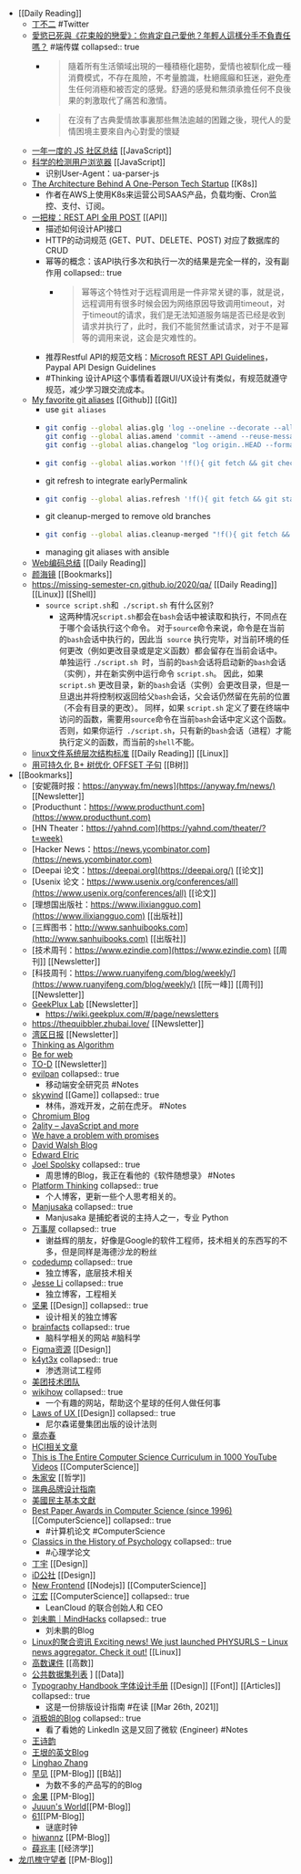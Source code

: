 - [[Daily Reading]]
	- [丁不二](https://twitter.com/zhangyouruo) #Twitter
	- [愛慾已死與《花束般的戀愛》：你肯定自己愛他？年輕人這樣分手不負責任嗎？](https://theinitium.com/article/20220310-culture-flowers-movie-and-love/invite_token/vgsTCNDmsY/) #端传媒
	  collapsed:: true
		- > 隨着所有生活領域出現的一種積極化趨勢，愛情也被馴化成一種消費模式，不存在風險，不考量膽識，杜絕瘋癲和狂迷，避免產生任何消極和被否定的感覺。舒適的感覺和無須承擔任何不良後果的刺激取代了痛苦和激情。
		- > 在沒有了古典愛情故事裏那些無法逾越的困難之後，現代人的愛情困境主要來自內心對愛的懷疑
	- [一年一度的 JS 社区总结](https://2021.stateofjs.com/en-US/) [[JavaScript]]
	- [科学的检测用户浏览器](https://a-wing.top/browser/2021/08/22/user-agent) [[JavaScript]]
		- 识别User-Agent：ua-parser-js
	- [The Architecture Behind A One-Person Tech Startup](https://anthonynsimon.com/blog/one-man-saas-architecture/) [[K8s]]
		- 作者在AWS上使用K8s来运营公司SAAS产品，负载均衡、Cron监控、支付、订阅。
	- [一把梭：REST API 全用 POST](https://coolshell.cn/articles/22173.html) [[API]]
		- 描述如何设计API接口
		- HTTP的动词规范 (GET、PUT、DELETE、POST) 对应了数据库的CRUD
		- 幂等的概念：该API执行多次和执行一次的结果是完全一样的，没有副作用
		  collapsed:: true
			- > 幂等这个特性对于远程调用是一件非常关键的事，就是说，远程调用有很多时候会因为网络原因导致调用timeout，对于timeout的请求，我们是无法知道服务端是否已经是收到请求并执行了，此时，我们不能贸然重试请求，对于不是幂等的调用来说，这会是灾难性的。
		- 推荐Restful API的规范文档：[Microsoft REST API Guidelines](https://github.com/microsoft/api-guidelines/blob/vNext/Guidelines.md)，Paypal API Design Guidelines
		- #Thinking 设计API这个事情看着跟UI/UX设计有类似，有规范就遵守规范，减少学习跟交流成本。
	- [My favorite git aliases](https://www.lazy-electron.com/2021/07/29/git-aliases.html) [[Github]] [[Git]]
		- use `git aliases`
		- ```bash
		  git config --global alias.glg 'log --oneline --decorate --all --graph'
		  git config --global alias.amend 'commit --amend --reuse-message=HEAD'
		  git config --global alias.changelog "log origin..HEAD --format='* %s%n%w(,4,4)%+b'"
		  ```
		- ```bash
		  git config --global alias.workon '!f(){ git fetch && git checkout -b "$1" $(git symbolic-ref refs/remotes/origin/HEAD | sed "s@^refs/remotes/@@"); };f'
		  ```
		- git refresh to integrate earlyPermalink
		- ```bash
		  git config --global alias.refresh '!f(){ git fetch && git stash && git rebase $(git symbolic-ref refs/remotes/origin/HEAD | sed "s@^refs/remotes/@@") && git stash pop; };f'
		  ```
		- git cleanup-merged to remove old branches
		- ```bash
		  git config --global alias.cleanup-merged "!f(){ git fetch && git branch --merged | grep -v '* ' | xargs git branch --delete; };f"
		  ```
		- managing git aliases with ansible
	- [Web编码总结](https://yanhaijing.com/web/2014/12/20/web-charset/) [[Daily Reading]]
	- [颜海镜](https://yanhaijing.com) [[Bookmarks]]
	- https://missing-semester-cn.github.io/2020/qa/ [[Daily Reading]] [[Linux]] [[Shell]]
		- `source script.sh`和` ./script.sh` 有什么区别?
			- 这两种情况` script.sh `都会在`bash`会话中被读取和执行，不同点在于哪个会话执行这个命令。 对于` source `命令来说，命令是在当前的`bash`会话中执行的，因此当` source` 执行完毕，对当前环境的任何更改（例如更改目录或是定义函数）都会留存在当前会话中。 单独运行 `./script.sh `时，当前的`bash`会话将启动新的`bash`会话（实例），并在新实例中运行命令 `script.sh`。 因此，如果 `script.sh` 更改目录，新的`bash`会话（实例）会更改目录，但是一旦退出并将控制权返回给父`bash`会话，父会话仍然留在先前的位置（不会有目录的更改）。 同样，如果 `script.sh` 定义了要在终端中访问的函数，需要用` source `命令在当前`bash`会话中定义这个函数。否则，如果你运行` ./script.sh`，只有新的`bash`会话（进程）才能执行定义的函数，而当前的`shell`不能。
	- [linux文件系统层次结构标准](https://zh.wikipedia.org/wiki/文件系统层次结构标准) [[Daily Reading]] [[Linux]]
	- [用可持久化 B+ 树优化 OFFSET 子句](https://blog.zhuangty.com/optimize-offset-with-persistent-bptree/) [[B树]]
- [[Bookmarks]]
	- [安妮薇时报：https://anyway.fm/news](https://anyway.fm/news/) [[Newsletter]]
	- [Producthunt：https://www.producthunt.com](https://www.producthunt.com)
	- [HN Theater：https://yahnd.com](https://yahnd.com/theater/?t=week)
	- [Hacker News：https://news.ycombinator.com](https://news.ycombinator.com)
	- [Deepai 论文：https://deepai.org](https://deepai.org/) [[论文]]
	- [Usenix 论文：https://www.usenix.org/conferences/all](https://www.usenix.org/conferences/all) [[论文]]
	- [理想国出版社：https://www.ilixiangguo.com](https://www.ilixiangguo.com) [[出版社]]
	- [三辉图书：http://www.sanhuibooks.com](http://www.sanhuibooks.com)  [[出版社]]
	- [技术周刊：https://www.ezindie.com](https://www.ezindie.com) [[周刊]] [[Newsletter]]
	- [科技周刊：https://www.ruanyifeng.com/blog/weekly/](https://www.ruanyifeng.com/blog/weekly/) [[阮一峰]] [[周刊]] [[Newsletter]]
	- [GeekPlux Lab](https://geekplux.zhubai.love/) [[Newsletter]]
		- https://wiki.geekplux.com/#/page/newsletters
	- https://thequibbler.zhubai.love/ [[Newsletter]]
	- [湾区日报](https://wanqu.co/) [[Newsletter]]
	- [ Thinking as Algorithm ](http://ftvision.github.io)
	- [Be for web](http://beforweb.com)
	- [TO-D](https://2d2d.io/about/) [[Newsletter]]
	- [evilpan](https://evilpan.com/)
	  collapsed:: true
		- 移动端安全研究员 #Notes
	- [skywind](http://www.skywind.me/blog/)  [[Game]]
	  collapsed:: true
		- 林伟，游戏开发，之前在虎牙。 #Notes
	- [Chromium Blog](https://blog.chromium.org/)
	- [2ality – JavaScript and more](https://2ality.com/)
	- [We have a problem with promises](https://pouchdb.com/2015/05/18/we-have-a-problem-with-promises.html)
	- [David Walsh Blog ](https://davidwalsh.name/)
	- [Edward Elric](https://edward40.com/)
	- [Joel Spolsky](https://www.joelonsoftware.com/)
	  collapsed:: true
		- 周思博的Blog，我正在看他的《软件随想录》 #Notes
	- [Platform Thinking](https://pt.plus/)
	  collapsed:: true
		- 个人博客，更新一些个人思考相关的。
	- [Manjusaka](https://manjusaka.itscoder.com/)
	  collapsed:: true
		- Manjusaka 是捕蛇者说的主持人之一，专业 Python
	- [万事屋](https://tcya.xyz/)
	  collapsed:: true
		- 谢益辉的朋友，好像是Google的软件工程师，技术相关的东西写的不多，但是同样是海德沙龙的粉丝
	- [codedump](https://www.codedump.info/)
	  collapsed:: true
		- 独立博客，底层技术相关
	- [Jesse Li](https://blog.jse.li/)
	  collapsed:: true
		- 独立博客，工程相关
	- [坚果](https://pandaqr.github.io/) [[Design]]
	  collapsed:: true
		- 设计相关的独立博客
	- [brainfacts](https://www.brainfacts.org/)
	  collapsed:: true
		- 脑科学相关的网站 #脑科学
	- [Figma资源](https://figma.cool/) [[Design]]
	- [k4yt3x](https://k4yt3x.com/about/)
	  collapsed:: true
		- 渗透测试工程师
	- [美团技术团队](https://tech.meituan.com/)
	- [wikihow](https://zh.wikihow.com/%E9%A6%96%E9%A1%B5)
	  collapsed:: true
		- 一个有趣的网站，帮助这个星球的任何人做任何事
	- [Laws of UX ](https://lawsofux.com/) [[Design]]
	  collapsed:: true
		- 尼尔森诺曼集团出版的设计法则
	- [章亦春](https://blog.openresty.com.cn/cn/authors/%E7%AB%A0%E4%BA%A6%E6%98%A5/)
	- [HCI相关文章](https://www.douban.com/group/topic/121060767/?dt_dapp=1)
	- [This is The Entire Computer Science Curriculum in 1000 YouTube Videos](https://laconicml.com/computer-science-curriculum-youtube-videos/) [[ComputerScience]]
	- [朱家安](https://intersection.tw/%E6%88%91%E6%BC%B8%E6%BC%B8%E4%B8%8D%E4%BF%A1%E4%BB%BB-ux-%E7%9A%84%E5%8E%9F%E5%9B%A0-c9ea15dd2ca7) [[哲学]]
	- [瑞典品牌设计指南](https://identity.sweden.se/en)
	- [美國民主基本文獻](https://web-archive-2017.ait.org.tw/infousa/zhtw/PUBS/BasicReadings/demo.htm)
	- [Best Paper Awards in Computer Science (since 1996)](https://jeffhuang.com/best_paper_awards/) [[ComputerScience]]
	  collapsed:: true
		- #计算机论文 #ComputerScience
	- [Classics in the History of Psychology](http://psychclassics.yorku.ca/topic.htm#cognition)
	  collapsed:: true
		- #心理学论文
	- [丁宇](https://dingyu.me/blog/) [[Design]]
	- [iD公社](http://www.hi-id.com/) [[Design]]
	- [New Frontend](https://nextfe.com/) [[Nodejs]] [[ComputerScience]]
	- [江宏](https://1byte.io/) [[ComputerScience]]
	  collapsed:: true
		- LeanCloud 的联合创始人和 CEO
	- [刘未鹏｜MindHacks](http://mindhacks.cn/)
	  collapsed:: true
		- 刘未鹏的Blog
	- [Linux的聚合资讯 Exciting news! We just launched PHYSURLS – Linux news aggregator. Check it out!](https://devurls.com/) [[Linux]]
	- [高数课件](http://www.drhuang.com/chinese/science/mathematics/ppt/) [[高数]]
	- [公共数据集列表](https://www.freecodecamp.org/news/https-medium-freecodecamp-org-best-free-open-data-sources-anyone-can-use-a65b514b0f2d/) ] [[Data]]
	- [Typography Handbook 字体设计手册](https://typographyhandbook.com/#introduction) [[Design]] [[Font]]  [[Articles]]
	  collapsed:: true
		- 这是一份排版设计指南 #在读 [[Mar 26th, 2021]]
	- [消极姐的Blog](https://www.xiaoji-chen.com/)
	  collapsed:: true
		- 看了看她的 LinkedIn 这是又回了微软 (Engineer) #Notes
	- [王诗韵](http://richor.me/)
	- [王垠的英文Blog](https://yinwang0.wordpress.com/2012/10/25/halting/)
	- [Linghao Zhang](https://linghao.io/posts)
	- [早见](https://hayami-blog.typlog.io/) [[PM-Blog]] [[B站]]
		- 为数不多的产品写的的Blog
	- [余果](https://yuguo.us/) [[PM-Blog]]
	- [Juuun's World](https://juuun.io/blog)[[PM-Blog]]
	- [61](https://61.life/)[[PM-Blog]]
		- 谜底时钟
	- [hiwannz](https://hiwannz.com/) [[PM-Blog]]
	- [薛兆丰](http://xuezhaofeng.com/) [[经济学]]
- [龙爪槐守望者](https://www.ftium4.com/) [[PM-Blog]]
